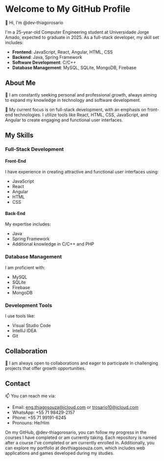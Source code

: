 # Welcome to My GitHub Profile

👋 Hi, I'm @dev-thiagorosario

I'm a 25-year-old Computer Engineering student at Universidade Jorge Amado, expected to graduate in 2025. As a full-stack developer, my skill set includes:

- **Frontend**: JavaScript, React, Angular, HTML, CSS
- **Backend**: Java, Spring Framework
- **Software Development**: C/C++
- **Database Management**: MySQL, SQLite, MongoDB, Firebase

## About Me

👀 I am constantly seeking personal and professional growth, always aiming to expand my knowledge in technology and software development.

🌱 My current focus is on full-stack development, with an emphasis on front-end technologies. I utilize tools like React, HTML, CSS, JavaScript, and Angular to create engaging and functional user interfaces.

## My Skills

### Full-Stack Development

#### Front-End
I have experience in creating attractive and functional user interfaces using:
- JavaScript
- React
- Angular
- HTML
- CSS

#### Back-End
My expertise includes:
- Java
- Spring Framework
- Additional knowledge in C/C++ and PHP

### Database Management
I am proficient with:
- MySQL
- SQLite
- Firebase
- MongoDB

### Development Tools
I use tools like:
- Visual Studio Code
- IntelliJ IDEA
- Git

## Collaboration
💞️ I am always open to collaborations and eager to participate in challenging projects that offer growth opportunities.

## Contact
📫 You can reach me via:
- Email: eng.thiagosouza@icloud.com or trosario10@icloud.com
- WhatsApp: +55 71 98429-2157
- Phone: +55 71 99191-6245
- Pronouns: He/Him

On my GitHub, @dev-thiagorosario, you can follow my progress in the courses I have completed or am currently taking. Each repository is named after a course I've completed or am currently enrolled in. Additionally, you can explore my portfolio at devthiagosouza.com, which includes web applications and games developed during my studies.
